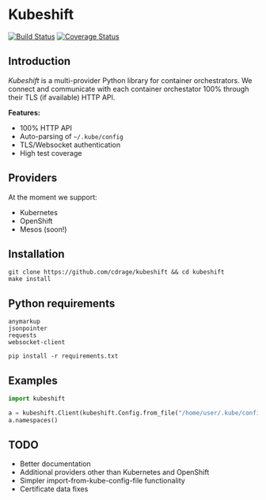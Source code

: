 # Kubeshift
[![Build Status](https://travis-ci.org/cdrage/kubeshift.svg?branch=master)](https://travis-ci.org/cdrage/kubeshift)
[![Coverage Status](https://coveralls.io/repos/github/cdrage/kubeshift/badge.svg?branch=master)](https://coveralls.io/github/cdrage/kubeshift?branch=master)

## Introduction

_Kubeshift_ is a multi-provider Python library for container orchestrators. We connect and communicate with each container orchestator 100% through their TLS (if available) HTTP API.

__Features:__

  - 100% HTTP API
  - Auto-parsing of `~/.kube/config`
  - TLS/Websocket authentication
  - High test coverage

## Providers

At the moment we support:

  - Kubernetes
  - OpenShift
  - Mesos (soon!)

## Installation

```
git clone https://github.com/cdrage/kubeshift && cd kubeshift
make install
```

## Python requirements

```
anymarkup
jsonpointer
requests
websocket-client
```

```
pip install -r requirements.txt
```

## Examples

```python
import kubeshift

a = kubeshift.Client(kubeshift.Config.from_file("/home/user/.kube/config"), "kubernetes")
a.namespaces()
```

## TODO

 - Better documentation
 - Additional providers other than Kubernetes and OpenShift
 - Simpler import-from-kube-config-file functionality
 - Certificate data fixes
